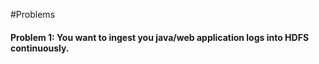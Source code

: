 #Problems

####	Problem 1: You want to ingest you java/web application logs into HDFS continuously.

